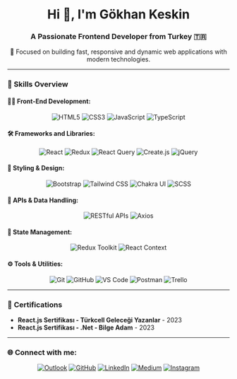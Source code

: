 <h1 align="center">Hi 👋, I'm Gökhan Keskin</h1>
<h3 align="center">A Passionate Frontend Developer from Turkey 🇹🇷</h3>

<p align="center">
  🚀 Focused on building fast, responsive and dynamic web applications with modern technologies.
</p>

---

### 💼 Skills Overview

#### 👩‍💻 Front-End Development:
<p align="center">
  <img src="https://img.shields.io/badge/HTML5-E34F26?style=flat-square&logo=html5&logoColor=white" alt="HTML5" />
  <img src="https://img.shields.io/badge/CSS3-1572B6?style=flat-square&logo=css3&logoColor=white" alt="CSS3" />
  <img src="https://img.shields.io/badge/JavaScript-F7DF1E?style=flat-square&logo=javascript&logoColor=white" alt="JavaScript" />
  <img src="https://img.shields.io/badge/TypeScript-3178C6?style=flat-square&logo=typescript&logoColor=white" alt="TypeScript" />
</p>

#### 🛠 Frameworks and Libraries:
<p align="center">
  <img src="https://img.shields.io/badge/React-61DAFB?style=flat-square&logo=react&logoColor=white" alt="React" />
  <img src="https://img.shields.io/badge/Redux-764ABC?style=flat-square&logo=redux&logoColor=white" alt="Redux" />
  <img src="https://img.shields.io/badge/React%20Query-FF4154?style=flat-square&logo=reactquery&logoColor=white" alt="React Query" />
  <img src="https://img.shields.io/badge/Create.js-1B1B1B?style=flat-square&logo=createjs&logoColor=white" alt="Create.js" />
  <img src="https://img.shields.io/badge/jQuery-0769AD?style=flat-square&logo=jquery&logoColor=white" alt="jQuery" />
</p>

#### 🎨 Styling & Design:
<p align="center">
  <img src="https://img.shields.io/badge/Bootstrap-563D7C?style=flat-square&logo=bootstrap&logoColor=white" alt="Bootstrap" />
  <img src="https://img.shields.io/badge/Tailwind%20CSS-38B2AC?style=flat-square&logo=tailwind-css&logoColor=white" alt="Tailwind CSS" />
  <img src="https://img.shields.io/badge/Chakra%20UI-319795?style=flat-square&logo=chakra-ui&logoColor=white" alt="Chakra UI" />
  <img src="https://img.shields.io/badge/SCSS-CC6699?style=flat-square&logo=sass&logoColor=white" alt="SCSS" />
</p>

#### 🔗 APIs & Data Handling:
<p align="center">
  <img src="https://img.shields.io/badge/RESTful%20APIs-000000?style=flat-square" alt="RESTful APIs" />
  <img src="https://img.shields.io/badge/Axios-5A29E6?style=flat-square&logo=axios&logoColor=white" alt="Axios" />
</p>

#### 🧠 State Management:
<p align="center">
  <img src="https://img.shields.io/badge/Redux%20Toolkit-764ABC?style=flat-square&logo=redux&logoColor=white" alt="Redux Toolkit" />
  <img src="https://img.shields.io/badge/React%20Context-61DAFB?style=flat-square&logo=react&logoColor=white" alt="React Context" />
</p>

#### ⚙️ Tools & Utilities:
<p align="center">
  <img src="https://img.shields.io/badge/Git-F05032?style=flat-square&logo=git&logoColor=white" alt="Git" />
  <img src="https://img.shields.io/badge/GitHub-181717?style=flat-square&logo=github&logoColor=white" alt="GitHub" />
  <img src="https://img.shields.io/badge/VS%20Code-007ACC?style=flat-square&logo=visualstudiocode&logoColor=white" alt="VS Code" />
  <img src="https://img.shields.io/badge/Postman-FF6C37?style=flat-square&logo=postman&logoColor=white" alt="Postman" />
  <img src="https://img.shields.io/badge/Trello-0079BF?style=flat-square&logo=trello&logoColor=white" alt="Trello" />
</p>

---

### 📜 **Certifications**
- **React.js Sertifikası - Türkcell Geleceği Yazanlar** - 2023
- **React.js Sertifikası - .Net - Bilge Adam** - 2023

---

### 🌐 Connect with me:

<p align="center">
  <a href="mailto:gokhankeskin93@hotmail.com"><img src="https://img.shields.io/badge/Outlook-0078D4?style=for-the-badge&logo=microsoft-outlook&logoColor=white" alt="Outlook" /></a>
  <a href="https://github.com/Gokhan841"><img src="https://img.shields.io/badge/GitHub-100000?style=for-the-badge&logo=github&logoColor=white" alt="GitHub" /></a>
  <a href="https://www.linkedin.com/in/g%C3%B6khan-keskin-7b054115a/"><img src="https://img.shields.io/badge/LinkedIn-0A66C2?style=for-the-badge&logo=linkedin&logoColor=white" alt="LinkedIn" /></a>
  <a href="https://gokhaniscoding.medium.com/"><img src="https://img.shields.io/badge/Medium-12100E?style=for-the-badge&logo=medium&logoColor=white" alt="Medium" /></a>
  <a href="https://instagram.com/gnknbey"><img src="https://img.shields.io/badge/Instagram-E4405F?style=for-the-badge&logo=instagram&logoColor=white" alt="Instagram" /></a>
</p>
